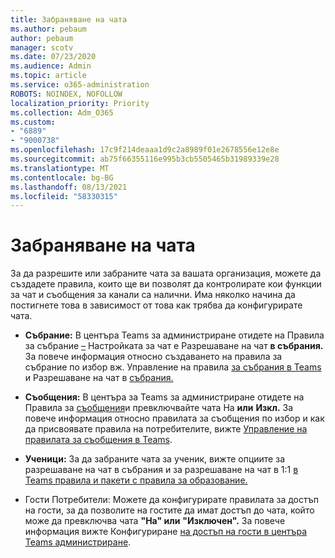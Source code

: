 ```yaml
---
title: Забраняване на чата
ms.author: pebaum
author: pebaum
manager: scotv
ms.date: 07/23/2020
ms.audience: Admin
ms.topic: article
ms.service: o365-administration
ROBOTS: NOINDEX, NOFOLLOW
localization_priority: Priority
ms.collection: Adm_O365
ms.custom:
- "6889"
- "9000738"
ms.openlocfilehash: 17c9f214deaaa1d9c2a8989f01e2678556e12e8e
ms.sourcegitcommit: ab75f66355116e995b3cb5505465b31989339e28
ms.translationtype: MT
ms.contentlocale: bg-BG
ms.lasthandoff: 08/13/2021
ms.locfileid: "58330315"
---
```

# <a name="disable-chat"></a>Забраняване на чата

За да разрешите или забраните чата за вашата организация, можете да създадете правила, които ще ви позволят да контролирате кои функции за чат и съобщения за канали са налични. Има няколко начина да постигнете това в зависимост от това как трябва да конфигурирате чата.

- **Събрание:** В центъра Teams за администриране отидете на Правила за събрание [–](https://admin.teams.microsoft.com/) Настройката за чат е Разрешаване на чат **в събрания.** За повече информация относно създаването на правила за събрание по избор вж. Управление на правила [за събрания в Teams](https://docs.microsoft.com/microsoftteams/meeting-policies-in-teams) и Разрешаване на чат в [събрания.](https://docs.microsoft.com/microsoftteams/meeting-policies-in-teams#allow-chat-in-meetings)

- **Съобщения:** В центъра за Teams за администриране отидете на Правила за [съобщения](https://admin.teams.microsoft.com/)и превключвайте чата На **или** **Изкл.** За повече информация относно правилата за съобщения по избор и как да присвоявате правила на потребителите, вижте [Управление на правилата за съобщения в Teams](https://docs.microsoft.com/microsoftteams/messaging-policies-in-teams).

- **Ученици:** За да забраните чата за ученик, вижте опциите за разрешаване на чат в събрания и за разрешаване на чат в 1:1 [в Teams правила и пакети с правила за образование.](https://docs.microsoft.com/microsoftteams/policy-packages-edu)

- Гости Потребители: Можете да конфигурирате правилата за достъп на гости, за да позволите на гостите да имат достъп до чата, който може да превключва чата **"На" или** **"Изключен".** За повече информация вижте Конфигуриране [на достъп на гости в центъра Teams администриране](https://docs.microsoft.com/microsoftteams/set-up-guests#configure-guest-access-in-the-teams-admin-center).




